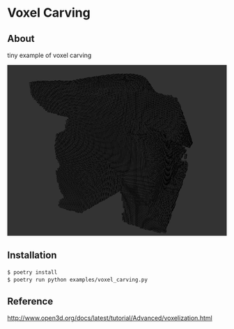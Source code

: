 # Voxel Carving

## About

tiny example of voxel carving

![](https://github.com/j20232/voxel_carving/blob/master/assets/output.gif)

## Installation

```sh
$ poetry install
$ poetry run python examples/voxel_carving.py
```

## Reference

http://www.open3d.org/docs/latest/tutorial/Advanced/voxelization.html
